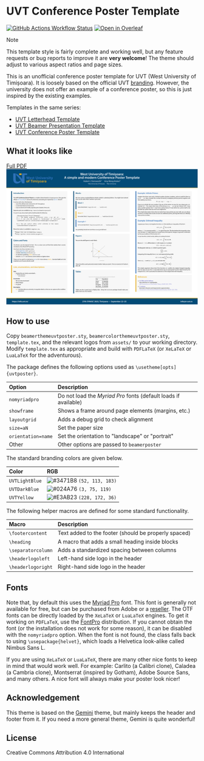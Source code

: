 # UVT Conference Poster Template

[![GitHub Actions Workflow Status](https://github.com/alexfikl/uvt-poster/actions/workflows/ci.yml/badge.svg)](https://github.com/alexfikl/uvt-poster/actions/workflows/ci.yml)
[![Open in Overleaf](https://img.shields.io/static/v1?label=LaTeX&message=Open-in-Overleaf&color=47a141&style=flat&logo=overleaf)](https://www.overleaf.com/docs?snip_uri=https://github.com/alexfikl/uvt-poster/archive/refs/heads/main.zip)

> [!NOTE]
> This template style is fairly complete and working well, but any feature requests
> or bug reports to improve it are **very welcome**! The theme should adjust to
> various aspect ratios and page sizes.

This is an unofficial conference poster template for UVT (West University of Timișoara).
It is loosely based on the official UVT [branding](https://dci.uvt.ro/identitate-vizuala).
However, the university does not offer an example of a conference poster, so this is
just inspired by the existing examples.

Templates in the same series:
* [UVT Letterhead Template](https://github.com/alexfikl/uvt-letterhead)
* [UVT Beamer Presentation Template](https://github.com/alexfikl/uvt-beamer)
* [UVT Conference Poster Template](https://github.com/alexfikl/uvt-poster)

## What it looks like

[Full PDF](template.pdf)
![template](images/template.png "template")

## How to use

Copy `beamerthemeuvtposter.sty`, `beamercolorthemeuvtposter.sty`, `template.tex`,
and the relevant logos from `assets/` to your working directory. Modify
`template.tex` as appropriate and build with `PDFLaTeX` (or `XeLaTeX` or `LuaLaTeX`
for the adventurous).

The package defines the following options used as `\usetheme[opts]{uvtposter}`.

| Option                            | Description                           |
| :-                                | :-                                    |
| `nomyriadpro`                     | Do not load the *Myriad Pro* fonts (default loads if available) |
| `showframe`                       | Shows a frame around page elements (margins, etc.) |
| `layoutgrid`                      | Adds a debug grid to check alignment  |
| `size=aN`                         | Set the paper size                    |
| `orientation=name`                | Set the orientation to "landscape" or "portrait" |
| Other                             | Other options are passed to `beamerposter` |

The standard branding colors are given below.

| Color                             | RGB
| :-                                | :-
| `UVTLightBlue`                    | ![#3471B8](https://placehold.co/15x15/3471B8/3471B8.png) `(52, 113, 183)` |
| `UVTDarkBlue`                     | ![#024A76](https://placehold.co/15x15/024A76/024A76.png) `(3, 75, 119)`   |
| `UVTYellow`                       | ![#E3AB23](https://placehold.co/15x15/E3AB23/E3AB23.png) `(228, 172, 36)` |

The following helper macros are defined for some standard functionality.

| Macro                             | Description                           |
| :-                                | :-                                    |
| `\footercontent`                  | Text added to the footer (should be properly spaced) |
| `\heading`                        | A macro that adds a small heading inside blocks |
| `\separatorcolumn`                | Adds a standardized spacing between columns |
| `\headerlogoleft`                 | Left-hand side logo in the header     |
| `\headerlogoright`                | Right-hand side logo in the header    |

## Fonts

Note that, by default this uses the [Myriad Pro](https://fonts.adobe.com/fonts/myriad)
font. This font is generally not available for free, but can be purchased from
Adobe or a [reseller](https://www.fontspring.com/fonts/adobe/myriad-pro). The
OTF fonts can be directly loaded by the `XeLaTeX` or `LuaLaTeX` engines. To
get it working on `PDFLaTeX`, use the [FontPro](https://github.com/sebschub/FontPro)
distribution. If you cannot obtain the font (or the installation does not work
for some reason), it can be disabled with the `nomyriadpro` option. When the font
is not found, the class falls back to using `\usepackage{helvet}`, which loads a
Helvetica look-alike called Nimbus Sans L.

If you are using `XeLaTeX` or `LuaLaTeX`, there are many other nice fonts to
keep in mind that would work well. For example: Carlito (a Calibri clone),
Caladea (a Cambria clone), Montserrat (inspired by Gotham), Adobe Source Sans,
and many others. A nice font will always make your poster look nicer!

## Acknowledgement

This theme is based on the [Gemini](https://github.com/anishathalye/gemini/)
theme, but mainly keeps the header and footer from it. If you need a more general
theme, Gemini is quite wonderful!

## License

Creative Commons Attribution 4.0 International
